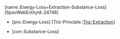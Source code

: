 ﻿---
type: TrizContradiction
aliases:
- Energy-Loss+Extraction-Substance-Loss
license: CC BY-SA 4.0
copyright: https://github.com/SpocWeb
IsDeleted: false
IsReadOnly: false
Confidential: public
tags: 
- Triz/Contradiction
---
[name::Energy-Loss+Extraction-Substance-Loss]
[SpocWebEntityId::24748]
+ [pro::Energy-Loss]
[Triz-Principle::[Triz-Extraction](tech/Triz/Principle/Triz-Extraction.md)]
- [con::Substance-Loss]

